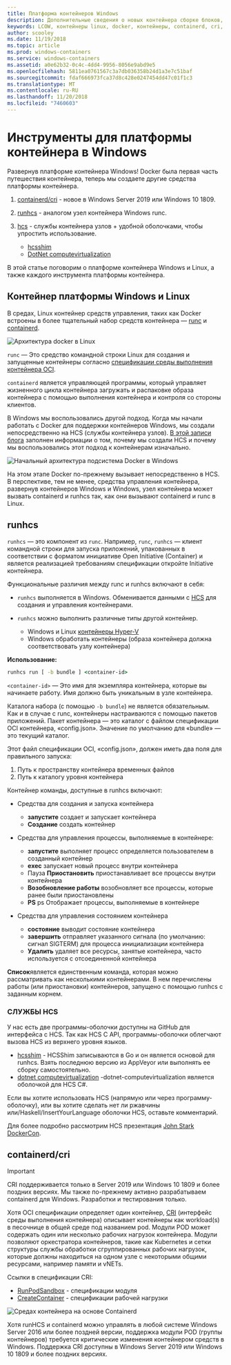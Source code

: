 ```yaml
---
title: Платформа контейнеров Windows
description: Дополнительные сведения о новых контейнера сборке блоков, доступных в Windows.
keywords: LCOW, контейнеры linux, docker, контейнеры, containerd, cri, runhcs, runc
author: scooley
ms.date: 11/19/2018
ms.topic: article
ms.prod: windows-containers
ms.service: windows-containers
ms.assetid: a0e62b32-0c4c-4dd4-9956-8056e9abd9e5
ms.openlocfilehash: 5811ea0761567c3a7db036358b24d1a3e7c51baf
ms.sourcegitcommit: fdaf666973fca37d8c428e0247454dd47c01f1c3
ms.translationtype: MT
ms.contentlocale: ru-RU
ms.lasthandoff: 11/20/2018
ms.locfileid: "7460603"
---
```

# <a name="container-platform-tools-on-windows"></a>Инструменты для платформы контейнера в Windows

Развернув платформе контейнера Windows!  Docker была первая часть путешествия контейнера, теперь мы создаете другие средства платформы контейнера.

1. [containerd/cri](https://github.com/containerd/cri) - новое в Windows Server 2019 или Windows 10 1809.
1. [runhcs](https://github.com/Microsoft/hcsshim/tree/master/cmd/runhcs) - аналогом узел контейнера Windows runc.
1. [hcs](https://docs.microsoft.com/virtualization/api/) - службы контейнера узлов + удобной оболочками, чтобы упростить использование.

    * [hcsshim](https://github.com/microsoft/hcsshim)
    * [DotNet computevirtualization](https://github.com/microsoft/dotnet-computevirtualization)

В этой статье поговорим о платформе контейнера Windows и Linux, а также каждого инструмента платформы контейнера.

## <a name="windows-and-linux-container-platform"></a>Контейнер платформы Windows и Linux

В средах, Linux контейнер средств управления, таких как Docker встроены в более тщательный набор средств контейнера — [runc](https://github.com/opencontainers/runc) и [containerd](https://containerd.io/).

![Архитектура docker в Linux](media/docker-on-linux.png)

`runc` — Это средство командной строки Linux для создания и запущенные контейнеры согласно [спецификации среды выполнения контейнера OCI](https://github.com/opencontainers/runtime-spec).

`containerd` является управляющей программы, который управляет жизненного цикла контейнера загружать и распаковке образа контейнера с помощью выполнения контейнера и контроля со стороны клиентов.

В Windows мы воспользовались другой подход.  Когда мы начали работать с Docker для поддержки контейнеров Windows, мы создали непосредственно на HCS (службы контейнера узлов).  [В этой записи блога](https://blogs.technet.microsoft.com/virtualization/2017/01/27/introducing-the-host-compute-service-hcs/) заполнен информации о том, почему мы создали HCS и почему мы воспользовались этот подход к контейнерам изначально.

![Начальный архитектура подсистема Docker в Windows](media/hcs.png)

На этом этапе Docker по-прежнему вызывает непосредственно в HCS. В перспективе, тем не менее, средства управления контейнера, развернув контейнеров Windows и Windows, узел контейнера может вызвать containerd и runhcs так, как они вызывают containerd и runc в Linux.

## <a name="runhcs"></a>runhcs

`runhcs` — это компонент из `runc`.  Например, `runc`, `runhcs` — клиент командной строки для запуска приложений, упакованных в соответствии с форматом инициативе Open Initiative (Container) и является реализацией требованиям спецификации откройте Initiative контейнера.

Функциональные различия между runc и runhcs включают в себя:

* `runhcs` выполняется в Windows.  Обменивается данными с [HCS](containerd.md#hcs) для создания и управления контейнерами.
* `runhcs` можно выполнить различные типы другой контейнер.

  * Windows и Linux [контейнеры Hyper-V](../manage-containers/hyperv-container.md)
  * Windows обработать контейнеры (образа контейнера должна соответствовать узлу контейнера)

**Использование:**

``` cmd
runhcs run [ -b bundle ] <container-id>
```

`<container-id>` — Это имя для экземпляра контейнера, которые вы начинаете работу. Имя должно быть уникальным в узле контейнера.

Каталога набора (с помощью `-b bundle`) не является обязательным.  
Как и в случае с runc, контейнеры настраиваются с помощью пакетов приложений. Пакет контейнера — это каталог с файлом спецификации OCI контейнера, «config.json».  Значение по умолчанию для «bundle» — это текущий каталог.

Этот файл спецификации OCI, «config.json», должен иметь два поля для правильного запуска:

1. Путь к пространству контейнера временных файлов
1. Путь к каталогу уровня контейнера

Контейнер команды, доступные в runhcs включают:

* Средства для создания и запуска контейнера
  * **запустите** создает и запускает контейнера
  * **Создание** создать контейнер

* Средства для управления процессы, выполняемые в контейнере:
  * **запустите** выполняет процесс определяется пользователем в созданный контейнер
  * **exec** запускает новый процесс внутри контейнера
  * Пауза **Приостановить** приостанавливает все процессы внутри контейнера
  * **Возобновление работы** возобновляет все процессы, которые ранее были приостановлены
  * **PS** ps Отображает процессы, выполняемые в контейнере

* Средства для управления состоянием контейнера
  * **состояние** выводит состояние контейнера
  * **завершить** отправляет указанного сигнала (по умолчанию: сигнал SIGTERM) для процесса инициализации контейнера
  * **Удалить** удаляет все ресурсы, занятые контейнера, часто используется с отсоединенной контейнера

**Список**является единственным команда, которая можно рассматривать как несколькими контейнерами.  В нем перечислены работы (или приостановки) контейнеров, запущено с помощью runhcs с заданным корнем.

### <a name="hcs"></a>СЛУЖБЫ HCS

У нас есть две программы-оболочки доступны на GitHub для интерфейса с HCS. Так как HCS C API, программы-оболочки облегчают вызова HCS из верхнего уровня языков.  

* [hcsshim](https://github.com/microsoft/hcsshim) - HCSShim записываются в Go и он является основой для runhcs.
Взять последнюю версию из AppVeyor или выполнять ее сборку самостоятельно.
* [dotnet computevirtualization](https://github.com/microsoft/dotnet-computevirtualization) -dotnet-computevirtualization является оболочкой для HCS C#.

Если вы хотите использовать HCS (напрямую или через программу-оболочку), или вы хотите сделать нет ли ржавчины или/Haskell/InsertYourLanguage оболочки HCS, оставьте комментарий.

Для более подробно рассмотрим HCS презентация [John Stark DockerCon](https://www.youtube.com/watch?v=85nCF5S8Qok).

## <a name="containerdcri"></a>containerd/cri

> [!IMPORTANT]
> CRI поддерживается только в Server 2019 или Windows 10 1809 и более поздних версиях.  Мы также по-прежнему активно разрабатываем containerd для Windows.
> Разработки и тестирования только.

Хотя OCI спецификации определяет один контейнер, [CRI](https://github.com/kubernetes/kubernetes/blob/master/pkg/kubelet/apis/cri/runtime/v1alpha2/api.proto) (интерфейс среды выполнения контейнера) описывает контейнеры как workload(s) в песочнице в общей среде под названием pod.  Модули POD может содержать один или несколько рабочих нагрузок контейнера.  Модули позволяют оркестратора контейнеров, такие как Kubernetes и сетки структуры службы обработки сгруппированных рабочих нагрузок, которые должны находиться на одном узле с некоторыми общими ресурсами, например памяти и vNETs.

Ссылки в спецификации CRI:

* [RunPodSandbox](https://github.com/kubernetes/kubernetes/blob/master/pkg/kubelet/apis/cri/runtime/v1alpha2/api.proto#L24) - спецификации модуля
* [CreateContainer](https://github.com/kubernetes/kubernetes/blob/master/pkg/kubelet/apis/cri/runtime/v1alpha2/api.proto#L47) - спецификации рабочей нагрузки

![Средах контейнера на основе Containerd](media/containerd-platform.png)

Хотя runHCS и containerd можно управлять в любой системе Windows Server 2016 или более поздней версии, поддержка модули POD (группы контейнеров) требуется критические изменения контейнером средств в Windows.  Поддержка CRI доступны в Windows Server 2019 или Windows 10 1809 и более поздних версиях.